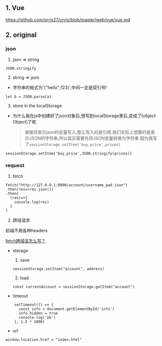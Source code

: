 ## 1. Vue
https://github.com/orris27/orris/blob/master/web/vue/vue.md


## 2. original
### json
1. json => string
```
JSON.stringify
```
2. string => json
+ 字符串的格式为'{"hello";123}',中间一定是双引号!
```
let b = JSON.parse(a)
```

3. store in the localStorage
+ 为什么我在js中创建好了json对象后,想写到localStorage里后,变成了[object Object]了呢
    > 直接将表示json的变量写入,那么写入的是引用.我们实际上想要的是表示JSON的字符串,所以其实需要先将JSON变量转换为字符串
    > 因为我写了`sessionStorage.setItem('buy_price',prices)`
```
sessionStorage.setItem('buy_price',JSON.stringify(prices))
```

### request
1. fetch
```
fetch("http://127.0.0.1:8080/account/username_pwd.json")
.then(res=>res.json())
.then(
  (res)=>{
    console.log(res)
  }
)
```
2. 跨域请求

前端不用各种headers

[fetch跨域该怎么写？](https://www.zhihu.com/question/47029864)


+ storage
    1. save
    ```
    sessionStorage.setItem("account", address)
    ```
    2. load
    ```
    const currentAccount = sessionStorage.getItem("account")
    ```



+ timeout
```
    setTimeout(() => {
      const info = document.getElementById('info')
      info.hidden = true
      console.log('ok')
    }, 1.5 * 1000)

```


+ url
```
window.location.href = "index.html"
```

